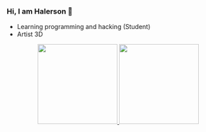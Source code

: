 ### Hi, I am Halerson 👋
- Learning programming and hacking (Student)
- Artist 3D

<div align="center">
  <a href="https://github.com/zpackR">
  <img height="180em" src="https://github-readme-stats.vercel.app/api?username=zpackR&show_icons=true&theme=cobalt&include_all_commits=true&count_private=true"/> 
<img height="180em" src="https://github-readme-stats.vercel.app/api/top-langs/?username=zpackR&layout=compact&langs_count=7&theme=cobalt"/>
</div>
